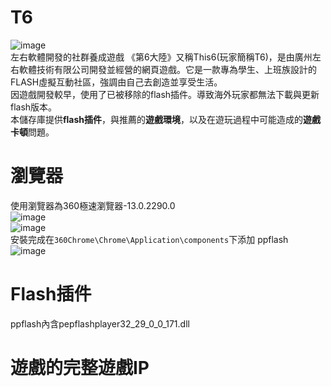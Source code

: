# T6  
![image](https://github.com/Yueem/T6/assets/116643627/5f52a757-f56a-4552-8902-50848b0d5920)  
左右軟體開發的社群養成遊戲
《第6大陸》又稱This6(玩家簡稱T6)，是由廣州左右軟體技術有限公司開發並經營的網頁遊戲。它是一款專為學生、上班族設計的FLASH虛擬互動社區，強調由自己去創造並享受生活。  
因遊戲開發較早，使用了已被移除的flash插件。導致海外玩家都無法下載與更新flash版本。  
本儲存庫提供**flash插件**，與推薦的**遊戲環境**，以及在遊玩過程中可能造成的**遊戲卡頓**問題。  
# 瀏覽器  
使用瀏覽器為360極速瀏覽器-13.0.2290.0  
![image](https://github.com/Yueem/-/assets/116643627/4b94be47-a7af-40d1-8d1f-742aee350a0c)  
![image](https://github.com/Yueem/-/assets/116643627/85a55fc2-7e5e-40f1-ae40-2bdb5c502e71)  
安裝完成在`360Chrome\Chrome\Application\components`下添加 ppflash  
![image](https://github.com/Yueem/T6/assets/116643627/addc1476-806a-47c8-a788-d4f19c14e76c)  
# Flash插件  
ppflash內含pepflashplayer32_29_0_0_171.dll  
# 遊戲的完整遊戲IP  
